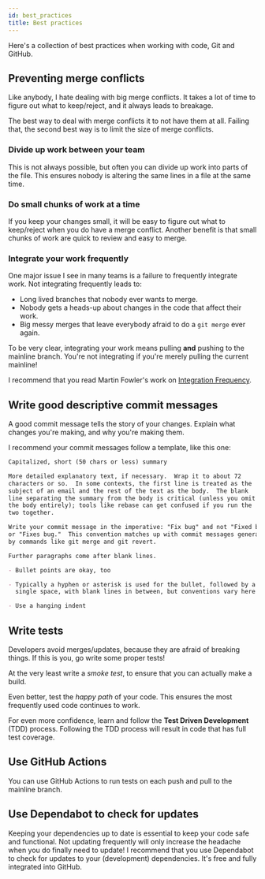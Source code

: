 ```yaml
---
id: best_practices
title: Best practices
---
```


Here's a collection of best practices when working with code, Git and GitHub.

## Preventing merge conflicts

Like anybody, I hate dealing with big merge conflicts.
It takes a lot of time to figure out what to keep/reject, and it always leads to breakage.

The best way to deal with merge conflicts it to not have them at all.
Failing that, the second best way is to limit the size of merge conflicts.

### Divide up work between your team

This is not always possible, but often you can divide up work into parts of the file.
This ensures nobody is altering the same lines in a file at the same time.

### Do small chunks of work at a time

If you keep your changes small, it will be easy to figure out what to keep/reject when you do have a merge conflict.
Another benefit is that small chunks of work are quick to review and easy to merge.

### Integrate your work frequently

One major issue I see in many teams is a failure to frequently integrate work.
Not integrating frequently leads to:

- Long lived branches that nobody ever wants to merge.
- Nobody gets a heads-up about changes in the code that affect their work.
- Big messy merges that leave everybody afraid to do a `git merge` ever again.

To be very clear, integrating your work means pulling **and** pushing to the mainline branch.
You're not integrating if you're merely pulling the current mainline!

I recommend that you read Martin Fowler's work on [Integration Frequency](https://martinfowler.com/articles/branching-patterns.html#integration-frequency).

## Write good descriptive commit messages

A good commit message tells the story of your changes.
Explain what changes you're making, and why you're making them.

I recommend your commit messages follow a template, like this one:

```markdown title="Tim Pope's commit message template"
Capitalized, short (50 chars or less) summary

More detailed explanatory text, if necessary.  Wrap it to about 72
characters or so.  In some contexts, the first line is treated as the
subject of an email and the rest of the text as the body.  The blank
line separating the summary from the body is critical (unless you omit
the body entirely); tools like rebase can get confused if you run the
two together.

Write your commit message in the imperative: "Fix bug" and not "Fixed bug"
or "Fixes bug."  This convention matches up with commit messages generated
by commands like git merge and git revert.

Further paragraphs come after blank lines.

- Bullet points are okay, too

- Typically a hyphen or asterisk is used for the bullet, followed by a
  single space, with blank lines in between, but conventions vary here

- Use a hanging indent
```

## Write tests

Developers avoid merges/updates, because they are afraid of breaking things.
If this is you, go write some proper tests!

At the very least write a *smoke test*, to ensure that you can actually make a build.

Even better, test the *happy path* of your code.
This ensures the most frequently used code continues to work.

For even more confidence, learn and follow the **Test Driven Development** (TDD) process.
Following the TDD process will result in code that has full test coverage.

## Use GitHub Actions

You can use GitHub Actions to run tests on each push and pull to the mainline branch.

## Use Dependabot to check for updates

Keeping your dependencies up to date is essential to keep your code safe and functional.
Not updating frequently will only increase the headache when you do finally need to update!
I recommend that you use Dependabot to check for updates to your (development) dependencies.
It's free and fully integrated into GitHub.
